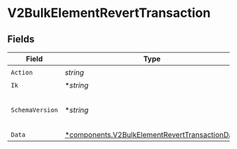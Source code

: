 # V2BulkElementRevertTransaction


## Fields

| Field                                                                                                           | Type                                                                                                            | Required                                                                                                        | Description                                                                                                     | Example                                                                                                         |
| --------------------------------------------------------------------------------------------------------------- | --------------------------------------------------------------------------------------------------------------- | --------------------------------------------------------------------------------------------------------------- | --------------------------------------------------------------------------------------------------------------- | --------------------------------------------------------------------------------------------------------------- |
| `Action`                                                                                                        | *string*                                                                                                        | :heavy_check_mark:                                                                                              | N/A                                                                                                             |                                                                                                                 |
| `Ik`                                                                                                            | **string*                                                                                                       | :heavy_minus_sign:                                                                                              | N/A                                                                                                             |                                                                                                                 |
| `SchemaVersion`                                                                                                 | **string*                                                                                                       | :heavy_minus_sign:                                                                                              | Schema version to use for validation                                                                            | v1.0.0                                                                                                          |
| `Data`                                                                                                          | [*components.V2BulkElementRevertTransactionData](../../models/components/v2bulkelementreverttransactiondata.md) | :heavy_minus_sign:                                                                                              | N/A                                                                                                             |                                                                                                                 |